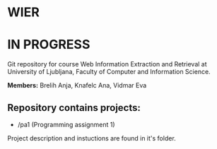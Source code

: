 # WIER

# IN PROGRESS

Git repository for course Web Information Extraction and Retrieval at University of Ljubljana, Faculty of Computer and Information Science.

**Members:** Brelih Anja, Knafelc Ana, Vidmar Eva


## Repository contains projects:
- /pa1 (Programming assignment 1)


Project description and instuctions are found in it's folder.
